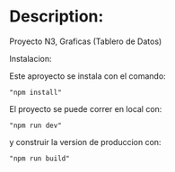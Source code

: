 # Description:

Proyecto N3, Graficas (Tablero de Datos)


Instalacion:

Este aproyecto se instala con el comando:

	"npm install"

 El proyecto se puede correr en local con:

	"npm run dev"

  y construir la version de produccion con:

	"npm run build"